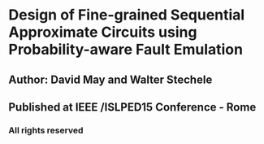 # Design of Fine-grained Sequential Approximate Circuits using Probability-aware Fault Emulation

## Author: David May and Walter Stechele
## Published at IEEE /ISLPED15 Conference - Rome
### All rights reserved
